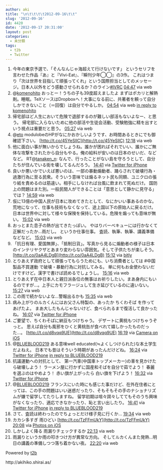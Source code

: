```yaml
---
author: aki
title: "\n\t\t\t\t2012-09-16\t\t"
slug: '2012-09-16'
id: 4420
date: '2012-09-17 20:31:00'
layout: post
categories:
  - 未分類
tags:
  - t2b
  - Twitter
---
```


<div xmlns:georss="http://www.georss.org/georss">

1.  <span><span>今年の東京予選で、「そんなんじゃ海超えて行けないです」 というセリフを言わせた作品『あ』と『Vivi-Eat』、『瞬刊少年◯◯』の3作。 これはつまり「次は世界を目指して頑張ってくれ」という国際担当としてのメッセージ。日本人以外をどう感動させられるか？のライン[#IVRC](http://twitter.com/search?q=%23IVRC "#IVRC")</span> <span>[<span>04:47</span>](http://twitter.com/o_ob/status/247361129276403712) <span>via web</span></span></span>
2.  <span><span>@[komenohito](http://twitter.com/komenohito "komenohito") おっとー！うちの子も39度超えましたよ まずはポカリと解熱剤。睡眠。TeXソースはDropboxへ！大事になる前に、共著者を頼って自分しかできないこと（＝回復）は自分でやるしか。</span> <span>[<span>04:54</span>](http://twitter.com/o_ob/status/247362849943482368) <span>via web</span> [in reply to komenohito](http://twitter.com/komenohito/status/247341269993537536)</span></span>
3.  <span><span>帰宅部ほど人生において危険で退部するのが難しい部活もないよなー、と思う。 帰宅部に入らないために他の部活や生徒会活動、受験勉強に精を出すという視点は重要だと思う。</span> <span>[<span>05:27</span>](http://twitter.com/o_ob/status/247371099657097218) <span>via web</span></span></span>
4.  <span><span>@[eto](http://twitter.com/eto "eto") modulobeのHPがなにかおかしいようです、お時間あるときにでも御確認下さい。 [http://t.co/45YeSIlC](http://t.co/45YeSIlC)</span> <span>[<span>12:18</span>](http://twitter.com/o_ob/status/247474503679082497) <span>via web</span></span></span>
5.  <span><span>他に面白い事が無いからでしょうね。誰かが困ればそれでいい、誰かにご無体な攻撃をされたから自分もやる。俺の給料が安いのは日本のせいだ、などなど。 RT@[tanaken_n](http://twitter.com/tanaken_n "tanaken_n"): なんで、行ったことがない島を守ろうとして、自分たちが住んでいる街を壊してるんだろう。</span> <span>[<span>14:41</span>](http://twitter.com/o_ob/status/247510531601223681) <span>via [Twitter for iPhone](http://twitter.com/download/iphone)</span></span></span>
6.  <span><span>良いか悪いかでいえば悪いのは、一部の暴動煽動者、踊らされて破壊行為・過激行為に至る民衆。そういう意味では煽るネット民も同類、ユニクロの張り紙を責めるのは筋違い。相手にしなければ台風に飲まれて死ぬだけ。 国防上の問題はまた別。一般民間人ができることは「意思として静かに見守る」では？</span> <span>[<span>14:59</span>](http://twitter.com/o_ob/status/247515110241869824) <span>via web</span></span></span>
7.  <span><span>仮に13億の中国人民が日本に攻めてきたとして、なにかいい事あるのかな。 荒地になって、仕事も技術もなくなって、途上国以下の原始人に戻るだけ。 日本は世界中に対して様々な保険を保持している。危険を煽っても意味が無い。</span> <span>[<span>15:02</span>](http://twitter.com/o_ob/status/247515773994684416) <span>via web</span></span></span>
8.  <span><span>おっとまた息子の熱が出てきたっぽい。 やはりバーベキューには行かなくて正解だったか…雨だし。 というか仕事仕事。 査読、執筆、執筆、講義準備などなど。</span> <span>[<span>15:03</span>](http://twitter.com/o_ob/status/247516168343138305) <span>via web</span></span></span>
9.  <span><span>「抗日有理、愛国無罪」、「抵制日貨」。写真から見るに煽動者の様子は日本のインテリヤクザとあまり変わらない雰囲気。そして子供たちが楽しそう。 [http://t.co/0aA4LDgB](http://t.co/0aA4LDgB)</span> <span>[<span>15:12</span>](http://twitter.com/o_ob/status/247518404385308672) <span>via [bitly](http://bitly.com)</span></span></span>
10.  <span><span>とりあえず政府として頑張ってもらうためにも、いち消費者としては #中国製品不買運動 で破壊・暴動行為に対抗してみる。 単に何もお金使わないだけですけど。漢字で書けば読めるでしょうし。</span> <span>[<span>15:16</span>](http://twitter.com/o_ob/status/247519343896829952) <span>via web</span></span></span>
11.  <span><span>とりあえず在中日本人と親日派各位の無事はお祈りしたい。まあ身内にもいるのですが…。上手にカモフラージュして生き延びているのに違いない。</span> <span>[<span>15:27</span>](http://twitter.com/o_ob/status/247522074640404480) <span>via web</span></span></span>
12.  <span><span>この雨で続かないよな…警報出るかも</span> <span>[<span>15:35</span>](http://twitter.com/o_ob/status/247524080528551936) <span>via web</span></span></span>
13.  <span><span>病み上がりのルカくんにはお父さん特製の、あったか ちくわそば を作ってあげたよ。 まあ大したもんじゃないけど、食べられるまで復活して良かったね。</span> <span>[<span>16:07</span>](http://twitter.com/o_ob/status/247532271593205760) <span>via [Twitter for iPhone](http://twitter.com/download/iphone)</span></span></span>
14.  <span><span>ご要望で、ちくわそばに納豆もつけちゃう。 デザートに黄桃もつけちゃうぞっと。 思えば自分も風邪をひくと黄桃缶が食べれて嬉しかったものだった...。 [http://t.co/d8vqq9UE](http://t.co/d8vqq9UE)</span> <span>[<span>16:19</span>](http://twitter.com/o_ob/status/247535109123756033) <span>via [Camera on iOS](http://www.apple.com)</span></span></span>
15.  <span><span>@[BLUEBLOOD219](http://twitter.com/BLUEBLOOD219 "BLUEBLOOD219") ある意味well educated(≒よくしつけられた)な本土学生だよねえ。 日本でも昔はそういう時期があったんだけどね。</span> <span>[<span>16:24</span>](http://twitter.com/o_ob/status/247536358393008128) <span>via [Twitter for iPhone](http://twitter.com/download/iphone)</span> [in reply to BLUEBLOOD219](http://twitter.com/BLUEBLOOD219/status/247513046904348673)</span></span>
16.  <span><span>抗議運動への対抗として、 第一汽車(中国車トップメーカー)の車を見かけたら破壊しよう！ ラーメン屋に行かずに国産和そばを自分で茹でよう！ 春麗を選ぶのはやめよう！ 赤い旗が上がったら 白い旗を下げよう！</span> <span>[<span>16:32</span>](http://twitter.com/o_ob/status/247538600667906050) <span>via [Twitter for iPhone](http://twitter.com/download/iphone)</span></span></span>
17.  <span><span>@[BLUEBLOOD219](http://twitter.com/BLUEBLOOD219 "BLUEBLOOD219") フランスにいた時にも感じた事だけど、在外在住者にとっては、この手の問題はいい迷惑だったり、そもそもその手のナショナリズムが嫌で留学してたりしますね。 留学初期は喧々諤々しててもそのうち興味がなくなったり、適応できなかったり、恥と言い出したり。</span> <span>[<span>16:41</span>](http://twitter.com/o_ob/status/247540658431213568) <span>via [Twitter for iPhone](http://twitter.com/download/iphone)</span> [in reply to BLUEBLOOD219](http://twitter.com/BLUEBLOOD219/status/247539297119522816)</span></span>
18.  <span><span>さて、査読は終わったのでちょっとだけ様子見に行くか…</span> <span>[<span>19:34</span>](http://twitter.com/o_ob/status/247584318413754368) <span>via web</span></span></span>
19.  <span><span>カカシ多すぎ 雨ひどい [http://t.co/TzFFmUkY](http://t.co/TzFFmUkY)</span> <span>[<span>20:08</span>](http://twitter.com/o_ob/status/247592800928030720) <span>via [Photos on iOS](http://www.apple.com)</span></span></span>
20.  <span><span>しかしよく降る 雨漏りチェックするか</span> <span>[<span>22:13</span>](http://twitter.com/o_ob/status/247624415007875072) <span>via web</span></span></span>
21.  <span><span>雨漏りというか雨の叩きつけ方が異常な方向。 そしてルカくんまた発熱…明日の講義の準備しつつ落ち着かない夜。</span> <span>[<span>22:20</span>](http://twitter.com/o_ob/status/247626147293196288) <span>via web</span></span></span>

</div>

Powered by [t2b](http://t2b.utilz.jp/)

<div>http://akihiko.shirai.as/</div>